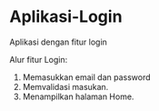 # Aplikasi-Login
Aplikasi dengan fitur login

Alur fitur Login:
1. Memasukkan email dan password
2. Memvalidasi masukan.
3. Menampilkan halaman Home.
